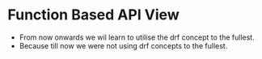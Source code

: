 # Function Based API View

- From now onwards we wil learn to utilise the drf concept to the fullest. 
- Because till now we were not using drf concepts to the fullest.
